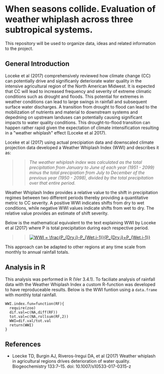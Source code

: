 # When seasons collide. Evaluation of weather whiplash across three subtropical systems. 

This repository will be used to organize data, ideas and related information to the project.

## General Introduction
Loceke et al (2017) comprehensively reviewed how climate change (CC) can potentially drive and significanly deteriorate water quality in the intensive agricultural region of the North American Midwest. It is expected that CC will lead to increased frequency and severity of extreme climatic conditions such as drought and floods. This potential for extremes in weather conditions can lead to large swings in rainfall and subsequent surface water discharges. A transition from drought to flood can lead to the mobilization of nutrients and material to downstream systems and depedning on upstream landuses can potentially causing significant impacts to water quality conditions.  This drought-to-flood transition can happen rather rapid given the expectation of climate intensification resulting in a "weather whiplash" effect (Loceke et al 2017). 

Loceke et al (2017) using actual precipiation data and downscaled climate projection data developed a Weather Whiplash Index (WWI) and describes it as: 
>> _The weather whiplash index was calculated as the total precipitation from January to June of each year (1951 - 2099) minus the total precipiation from July to December of the previous year (1950 - 2098), divided by the total precipitation over that entire period._

Weather Whiplash Index provides a relative value to the shift in precipitation regimes between two different periods thereby providing a quantitative metric to CC severity. A positive WWI indicates shifts from dry to wet conditions, while negative WWI values indicate shifts from wet to dry. The relative value provides an estimate of shift severity.

Below is the mathematical equivalent to the text explaining WWI by Loceke et al (2017) where P is total precipitation during each respective period. 

>><a href="https://www.codecogs.com/eqnedit.php?latex=WWI&space;=&space;\frac{P_{Dry,i}-P_{Wet,i-1}}{P_{Dry,i}&plus;P_{Wet,i-1}}" target="_blank"><img src="https://latex.codecogs.com/gif.latex?WWI&space;=&space;\frac{P_{Dry,i}-P_{Wet,i-1}}{P_{Dry,i}&plus;P_{Wet,i-1}}" title="WWI = \frac{P_{Dry,i}-P_{Wet,i-1}}{P_{Dry,i}+P_{Wet,i-1}}" /></a>

This approach can be adapted to other regions at any time scale from monthly to annual rainfall totals. 

## Analysis in R
This analysis was performed in R (Ver 3.4.1). To faciliate analysis of rainfall data with the Weather Whiplash Index  a custom R-function was developed to have reproduceable results. Below is the WWI funtion using a `data.frame` with monthly total rainfall. 

```
WWI.index.fun=function(RF){
  require(zoo)
  dif.val=c(NA,diff(RF))
  tot.val=c(NA,rollsum(RF,2))
  WWI=dif.val/tot.val
  return(WWI)
}
```

## References

+ Loecke TD, Burgin AJ, Riveros-Iregui DA, et al (2017) Weather whiplash in agricultural regions drives deterioration of water quality. Biogeochemistry 133:7–15. doi: 10.1007/s10533-017-0315-z
